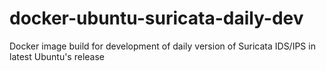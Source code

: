 # docker-ubuntu-suricata-daily-dev
Docker image build for development of daily version of Suricata IDS/IPS in latest Ubuntu's release  
